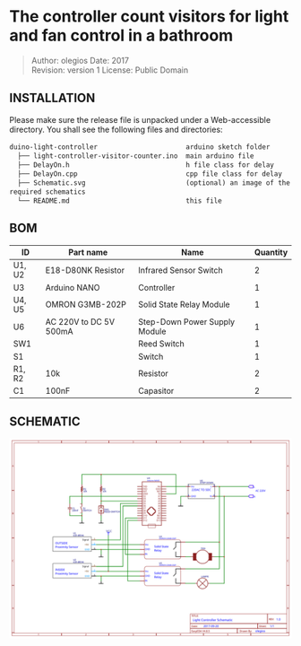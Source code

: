 The controller count visitors 
for light and fan control in a bathroom
=====================================================================

> Author: olegios
> Date: 2017  
> Revision: version 1
> License: Public Domain

INSTALLATION
------------

Please make sure the release file is unpacked under a Web-accessible
directory. You shall see the following files and directories:

    duino-light-controller                      arduino sketch folder
      ├── light-controller-visitor-counter.ino  main arduino file
      ├── DelayOn.h                             h file class for delay
      ├── DelayOn.cpp                           cpp file class for delay
      ├── Schematic.svg                         (optional) an image of the required schematics       
      └── README.md                             this file

BOM
----

ID     |Part name      		      |Name 					                |Quantity
-------|------------------------|-------------------------------|-----------
U1, U2 | E18-D80NK Resistor     | Infrared Sensor Switch 	      | 2       
U3	   | Arduino NANO			      | Controller				            | 1       
U4, U5 | OMRON G3MB-202P		    | Solid State Relay Module 	    | 1       
U6	   | AC 220V to DC 5V 500mA | Step-Down Power Supply Module | 1 	
SW1 	 |    					          | Reed Switch    				        | 1       
S1 	   | 						            | Switch   					            | 1        
R1, R2 | 10k   				          | Resistor    				          | 2        
C1     | 100nF   				        | Capasitor    				          | 2        

SCHEMATIC
---------
![schematic](https://github.com/olegios/arduino-light-controller/blob/master/Schematic.svg)
